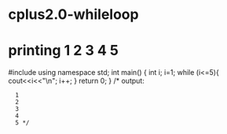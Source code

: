 # cplus2.0-whileloop
printing 1 2 3 4 5
=========================

#include <iostream>
using namespace std;
int main()
{
    int i;
    i=1;
    while (i<=5){
      cout<<i<<"\n";
      i++;
    }
    return 0;
}
/* output:
                
      1
      2
      3
      4
      5 */
